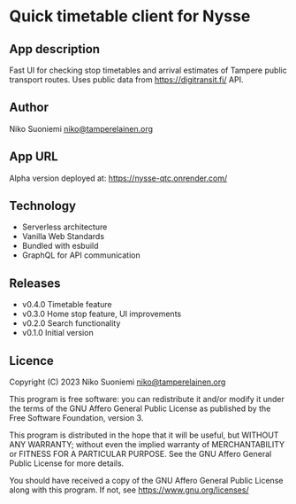 # Quick timetable client for Nysse

## App description

Fast UI for checking stop timetables and arrival estimates of Tampere public transport routes. Uses public data from <https://digitransit.fi/> API.

## Author

Niko Suoniemi <niko@tamperelainen.org>

## App URL

Alpha version deployed at: <https://nysse-qtc.onrender.com/>

## Technology

* Serverless architecture
* Vanilla Web Standards
* Bundled with esbuild
* GraphQL for API communication

## Releases

* v0.4.0          Timetable feature
* v0.3.0          Home stop feature, UI improvements
* v0.2.0          Search functionality
* v0.1.0          Initial version

## Licence

Copyright (C) 2023 Niko Suoniemi <niko@tamperelainen.org>

This program is free software: you can redistribute it and/or modify it under the terms of the GNU Affero General Public License as published by the Free Software Foundation, version 3.

This program is distributed in the hope that it will be useful, but WITHOUT ANY WARRANTY; without even the implied warranty of MERCHANTABILITY or FITNESS FOR A PARTICULAR PURPOSE. See the GNU Affero General Public License for more details.

You should have received a copy of the GNU Affero General Public License along with this program. If not, see <https://www.gnu.org/licenses/>
